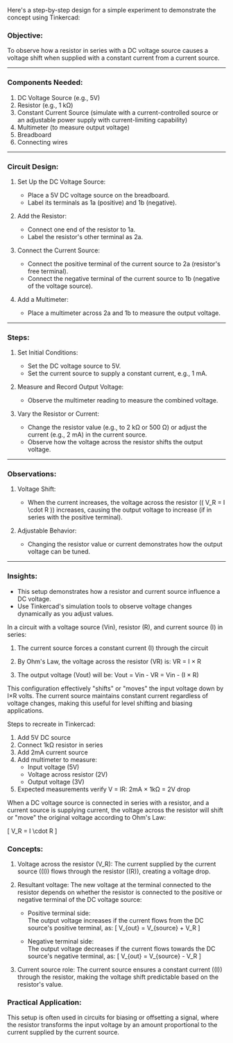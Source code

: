 Here's a step-by-step design for a simple experiment to demonstrate the concept using Tinkercad:

### Objective:
To observe how a resistor in series with a DC voltage source causes a voltage shift when supplied with a constant current from a current source.

---

### Components Needed:
1. DC Voltage Source (e.g., 5V)
2. Resistor (e.g., 1 kΩ)
3. Constant Current Source (simulate with a current-controlled source or an adjustable power supply with current-limiting capability)
4. Multimeter (to measure output voltage)
5. Breadboard
6. Connecting wires

---

### Circuit Design:
1. Set Up the DC Voltage Source:
   - Place a 5V DC voltage source on the breadboard.
   - Label its terminals as 1a (positive) and 1b (negative).

2. Add the Resistor:
   - Connect one end of the resistor to 1a.
   - Label the resistor's other terminal as 2a.

3. Connect the Current Source:
   - Connect the positive terminal of the current source to 2a (resistor's free terminal).
   - Connect the negative terminal of the current source to 1b (negative of the voltage source).

4. Add a Multimeter:
   - Place a multimeter across 2a and 1b to measure the output voltage.

---

### Steps:
1. Set Initial Conditions:
   - Set the DC voltage source to 5V.
   - Set the current source to supply a constant current, e.g., 1 mA.

2. Measure and Record Output Voltage:
   - Observe the multimeter reading to measure the combined voltage.

3. Vary the Resistor or Current:
   - Change the resistor value (e.g., to 2 kΩ or 500 Ω) or adjust the current (e.g., 2 mA) in the current source.
   - Observe how the voltage across the resistor shifts the output voltage.

---

### Observations:
1. Voltage Shift:
   - When the current increases, the voltage across the resistor (\( V_R = I \cdot R \)) increases, causing the output voltage to increase (if in series with the positive terminal).

2. Adjustable Behavior:
   - Changing the resistor value or current demonstrates how the output voltage can be tuned.

---

### Insights:
- This setup demonstrates how a resistor and current source influence a DC voltage.
- Use Tinkercad's simulation tools to observe voltage changes dynamically as you adjust values.

In a circuit with a voltage source (Vin), resistor (R), and current source (I) in series:

1. The current source forces a constant current (I) through the circuit
2. By Ohm's Law, the voltage across the resistor (VR) is:
   VR = I × R

3. The output voltage (Vout) will be:
   Vout = Vin - VR = Vin - (I × R)

This configuration effectively "shifts" or "moves" the input voltage down by I×R volts. The current source maintains constant current regardless of voltage changes, making this useful for level shifting and biasing applications.

Steps to recreate in Tinkercad:

1. Add 5V DC source
2. Connect 1kΩ resistor in series
3. Add 2mA current source
4. Add multimeter to measure:
   - Input voltage (5V)
   - Voltage across resistor (2V)
   - Output voltage (3V)
5. Expected measurements verify V = IR: 2mA × 1kΩ = 2V drop

When a DC voltage source is connected in series with a resistor, and a current source is supplying current, the voltage across the resistor will shift or "move" the original voltage according to Ohm's Law:

\[ V_R = I \cdot R \]

### Concepts:

1. Voltage across the resistor (V_R):
   The current supplied by the current source (\(I\)) flows through the resistor (\(R\)), creating a voltage drop. 

2. Resultant voltage:
   The new voltage at the terminal connected to the resistor depends on whether the resistor is connected to the positive or negative terminal of the DC voltage source:
   
   - Positive terminal side:  
     The output voltage increases if the current flows from the DC source's positive terminal, as:
     \[ V_{out} = V_{source} + V_R \]
     
   - Negative terminal side:  
     The output voltage decreases if the current flows towards the DC source's negative terminal, as:
     \[ V_{out} = V_{source} - V_R \]

3. Current source role:
   The current source ensures a constant current (\(I\)) through the resistor, making the voltage shift predictable based on the resistor's value.

### Practical Application:
This setup is often used in circuits for biasing or offsetting a signal, where the resistor transforms the input voltage by an amount proportional to the current supplied by the current source.

